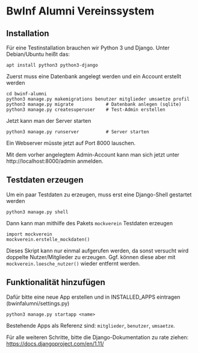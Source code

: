 # BwInf Alumni Vereinssystem



## Installation

Für eine Testinstallation brauchen wir Python 3 und Django. Unter
Debian/Ubuntu heißt das:

    apt install python3 python3-django

Zuerst muss eine Datenbank angelegt werden und ein Account erstellt
werden

    cd bwinf-alumni
    python3 manage.py makemigrations benutzer mitglieder umsaetze profil
    python3 manage.py migrate            # Datenbank anlegen (sqlite)
    python3 manage.py createsuperuser    # Test-Admin erstellen 
    
Jetzt kann man der Server starten
    
    python3 manage.py runserver          # Server starten
    
Ein Webserver müsste jetzt auf Port 8000 lauschen.

Mit dem vorher angelegtem Admin-Account kann man sich jetzt unter
http://localhost:8000/admin anmelden.

## Testdaten erzeugen

Um ein paar Testdaten zu erzeugen, muss erst eine Django-Shell gestartet
werden

    python3 manage.py shell
    
Dann kann man mithilfe des Pakets `mockverein` Testdaten erzeugen

    import mockverein
    mockverein.erstelle_mockdaten()

Dieses Skript kann nur einmal aufgerufen werden, da sonst versucht wird
doppelte Nutzer/Mitglieder zu erzeugen. Ggf. können diese aber mit 
`mockverein.loesche_nutzer()` wieder entfernt werden.
    
## Funktionalität hinzufügen

Dafür bitte eine neue App erstellen und in INSTALLED_APPS eintragen 
(bwinfalumni/settings.py)

    python3 manage.py startapp <name>
    
Bestehende Apps als Referenz sind: `mitglieder`, `benutzer`, `umsaetze`.
    
Für alle weiteren Schritte, bitte die Django-Dokumentation zu rate
ziehen: https://docs.djangoproject.com/en/1.11/

